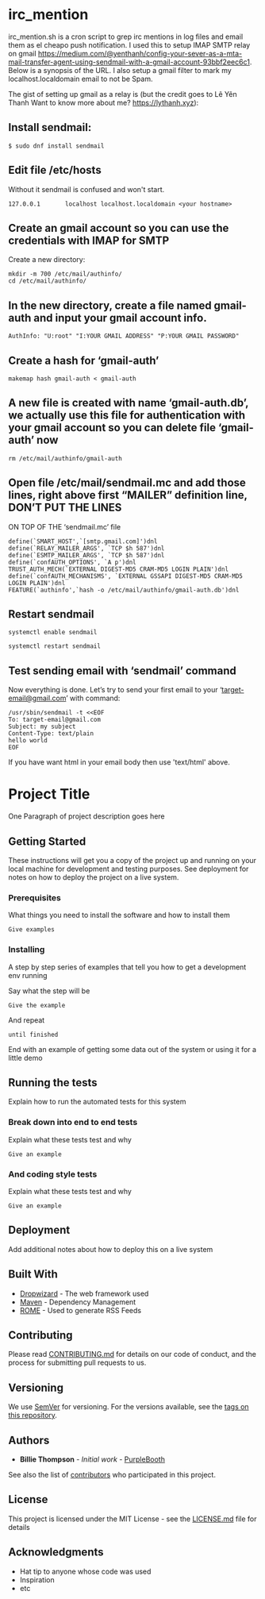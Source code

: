 # irc_mention
irc_mention.sh is a cron script to grep irc mentions in log files and email them as el cheapo push notification.
I used this to setup IMAP SMTP relay on gmail https://medium.com/@yenthanh/config-your-sever-as-a-mta-mail-transfer-agent-using-sendmail-with-a-gmail-account-93bbf2eec6c1. Below is a synopsis of the URL.
I also setup a gmail filter to mark my localhost.localdomain email to not be Spam.

The gist of setting up gmail as a relay is (but the credit goes to Lê Yên Thanh
Want to know more about me? https://lythanh.xyz):
## Install sendmail:
```
$ sudo dnf install sendmail
```
## Edit file /etc/hosts
Without it sendmail is confused and won't start.
```
127.0.0.1       localhost localhost.localdomain <your hostname>
```
## Create an gmail account so you can use the credentials with IMAP for SMTP
Create a new directory:
```
mkdir -m 700 /etc/mail/authinfo/
cd /etc/mail/authinfo/
```
## In the new directory, create a file named gmail-auth and input your gmail account info.
```
AuthInfo: "U:root" "I:YOUR GMAIL ADDRESS" "P:YOUR GMAIL PASSWORD"
```
## Create a hash for ‘gmail-auth’
```
makemap hash gmail-auth < gmail-auth
```
## A new file is created with name ‘gmail-auth.db’, we actually use this file for authentication with your gmail account so you can delete file ‘gmail-auth’ now
```
rm /etc/mail/authinfo/gmail-auth
```
## Open file /etc/mail/sendmail.mc and add those lines, right above first “MAILER” definition line, DON’T PUT THE LINES 
ON TOP OF THE ‘sendmail.mc’ file
```
define(`SMART_HOST',`[smtp.gmail.com]')dnl
define(`RELAY_MAILER_ARGS', `TCP $h 587')dnl
define(`ESMTP_MAILER_ARGS', `TCP $h 587')dnl
define(`confAUTH_OPTIONS', `A p')dnl
TRUST_AUTH_MECH(`EXTERNAL DIGEST-MD5 CRAM-MD5 LOGIN PLAIN')dnl
define(`confAUTH_MECHANISMS', `EXTERNAL GSSAPI DIGEST-MD5 CRAM-MD5 LOGIN PLAIN')dnl
FEATURE(`authinfo',`hash -o /etc/mail/authinfo/gmail-auth.db')dnl
```
## Restart sendmail
```
systemctl enable sendmail

systemctl restart sendmail
```
## Test sending email with ‘sendmail’ command
Now everything is done. Let’s try to send your first email to your ‘target-email@gmail.com’ with command:
```
/usr/sbin/sendmail -t <<EOF
To: target-email@gmail.com
Subject: my subject
Content-Type: text/plain
hello world
EOF
```
If you have want html in your email body then use 'text/html' above.

# Project Title

One Paragraph of project description goes here

## Getting Started

These instructions will get you a copy of the project up and running on your local machine for development and testing purposes. See deployment for notes on how to deploy the project on a live system.

### Prerequisites

What things you need to install the software and how to install them

```
Give examples
```

### Installing

A step by step series of examples that tell you how to get a development env running

Say what the step will be

```
Give the example
```

And repeat

```
until finished
```

End with an example of getting some data out of the system or using it for a little demo

## Running the tests

Explain how to run the automated tests for this system

### Break down into end to end tests

Explain what these tests test and why

```
Give an example
```

### And coding style tests

Explain what these tests test and why

```
Give an example
```

## Deployment

Add additional notes about how to deploy this on a live system

## Built With

* [Dropwizard](http://www.dropwizard.io/1.0.2/docs/) - The web framework used
* [Maven](https://maven.apache.org/) - Dependency Management
* [ROME](https://rometools.github.io/rome/) - Used to generate RSS Feeds

## Contributing

Please read [CONTRIBUTING.md](https://gist.github.com/PurpleBooth/b24679402957c63ec426) for details on our code of conduct, and the process for submitting pull requests to us.

## Versioning

We use [SemVer](http://semver.org/) for versioning. For the versions available, see the [tags on this repository](https://github.com/your/project/tags). 

## Authors

* **Billie Thompson** - *Initial work* - [PurpleBooth](https://github.com/PurpleBooth)

See also the list of [contributors](https://github.com/your/project/contributors) who participated in this project.

## License

This project is licensed under the MIT License - see the [LICENSE.md](LICENSE.md) file for details

## Acknowledgments

* Hat tip to anyone whose code was used
* Inspiration
* etc
